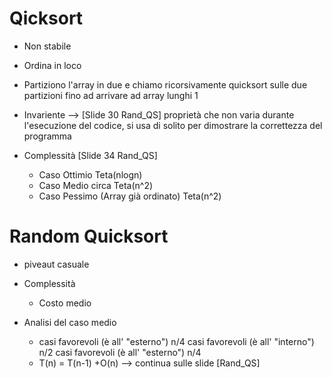 # Qicksort
- Non stabile

- Ordina in loco

- Partiziono l'array in due e chiamo ricorsivamente quicksort sulle due partizioni fino ad arrivare ad array lunghi 1

- Invariente --> [Slide 30 Rand_QS] proprietà che non varia durante l'esecuzione del codice, si usa di solito per dimostrare la correttezza del programma 

- Complessità  [Slide 34 Rand_QS]
	- Caso Ottimio Teta(nlogn)
	- Caso Medio circa Teta(n^2)
	- Caso Pessimo (Array già ordinato) Teta(n^2)

# Random Quicksort
- piveaut casuale  
- Complessità
	- Costo medio 

- Analisi del caso medio
	- casi favorevoli (è all' "esterno") n/4
		casi favorevoli (è all' "interno") n/2
	  	casi favorevoli (è all' "esterno") n/4 
	-	T(n) = T(n-1) +O(n) --> continua sulle slide [Rand_QS]